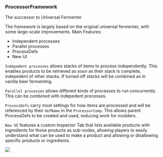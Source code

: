 ### ProcessorFramework
The successor to Universal Fermenter
 
The framework is largely based on the original universal fermenter, with some large-scale improvements.
Main Features:
* Independent processes
* Parallel processes
* ProcessDefs
* New UI

`Indepedent processes` allows stacks of items to process independently. This enables products to be retrieved as soon as their stack is complete, indepedent of other stacks. If turned off stacks will be combined as in vanilla beer fermenting.

`Parallel processes` allows different kinds of processes to run concurrently. This can be combined with indepedent processes.

`ProcessDefs` carry most settings for how items are processed and will be referenced by their `defName` in the `ProcessorComp`. This allows parent ProcessDefs to be created and used, reducing work for modders.

`New UI` features a custom Inspector Tab that lists available products with ingredients for those products as sub-nodes, allowing players to easily understand what can be used to make a product and allowing or disallowing specific products or ingredients.

![](https://i.imgur.com/PFrs6xH.gif)
